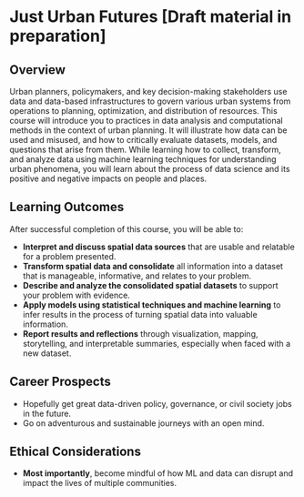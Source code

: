 # Just Urban Futures [Draft material in preparation]

## Overview
Urban planners, policymakers, and key decision-making stakeholders use data and data-based infrastructures to govern various urban systems from operations to planning, optimization, and distribution of resources. This course will introduce you to practices in data analysis and computational methods in the context of urban planning. It will illustrate how data can be used and misused, and how to critically evaluate datasets, models, and questions that arise from them. While learning how to collect, transform, and analyze data using machine learning techniques for understanding urban phenomena, you will learn about the process of data science and its positive and negative impacts on people and places.

## Learning Outcomes
After successful completion of this course, you will be able to:

- **Interpret and discuss spatial data sources** that are usable and relatable for a problem presented.
- **Transform spatial data and consolidate** all information into a dataset that is manageable, informative, and relates to your problem.
- **Describe and analyze the consolidated spatial datasets** to support your problem with evidence.
- **Apply models using statistical techniques and machine learning** to infer results in the process of turning spatial data into valuable information.
- **Report results and reflections** through visualization, mapping, storytelling, and interpretable summaries, especially when faced with a new dataset.

## Career Prospects
- Hopefully get great data-driven policy, governance, or civil society jobs in the future.
- Go on adventurous and sustainable journeys with an open mind.

## Ethical Considerations
- **Most importantly**, become mindful of how ML and data can disrupt and impact the lives of multiple communities.
